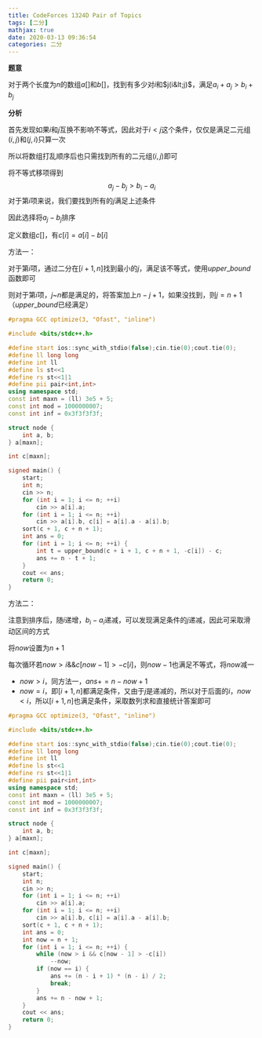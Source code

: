 ```yaml
---
title: CodeForces 1324D Pair of Topics
tags: [二分]
mathjax: true
date: 2020-03-13 09:36:54
categories: 二分
---
```


**题意**

对于两个长度为$n$的数组$a[]$和$b[]$，找到有多少对$i$和$j(i&lt;j)$，满足$a_i+a_j>b_i+b_j$

<!--more-->

**分析**

首先发现如果$i$和$j$互换不影响不等式，因此对于$i<j$这个条件，仅仅是满足二元组$(i,j)$和$(j,i)$只算一次

所以将数组打乱顺序后也只需找到所有的二元组$(i,j)$即可

将不等式移项得到
$$
a_j-b_j>b_i-a_i
$$
对于第$i$项来说，我们要找到所有的$j$满足上述条件

因此选择将$a_j-b_j$排序

定义数组$c[]$，有$c[i]=a[i]-b[i]$

方法一：

对于第$i$项，通过二分在$[i+1,n]$找到最小的$j$，满足该不等式，使用$upper\_bound$函数即可

则对于第$i$项，$j$~$n$都是满足的，将答案加上$n-j+1$，如果没找到，则$j=n+1$（$upper\_bound$已经满足）

```cpp
#pragma GCC optimize(3, "Ofast", "inline")

#include <bits/stdc++.h>

#define start ios::sync_with_stdio(false);cin.tie(0);cout.tie(0);
#define ll long long
#define int ll
#define ls st<<1
#define rs st<<1|1
#define pii pair<int,int>
using namespace std;
const int maxn = (ll) 3e5 + 5;
const int mod = 1000000007;
const int inf = 0x3f3f3f3f;

struct node {
    int a, b;
} a[maxn];

int c[maxn];

signed main() {
    start;
    int n;
    cin >> n;
    for (int i = 1; i <= n; ++i)
        cin >> a[i].a;
    for (int i = 1; i <= n; ++i)
        cin >> a[i].b, c[i] = a[i].a - a[i].b;
    sort(c + 1, c + n + 1);
    int ans = 0;
    for (int i = 1; i <= n; ++i) {
        int t = upper_bound(c + i + 1, c + n + 1, -c[i]) - c;
        ans += n - t + 1;
    }
    cout << ans;
    return 0;
}
```



方法二：

注意到排序后，随$i$递增，$b_i-a_i$递减，可以发现满足条件的$j$递减，因此可采取滑动区间的方式

将$now$设置为$n+1$

每次循环若$now>i\&\&c[now - 1] > -c[i]$，则$now-1$也满足不等式，将$now$减一

+ $now>i$，同方法一，$ans+=n-now+1$
+ $now=i$，即$[i+1,n]$都满足条件，又由于$j$是递减的，所以对于后面的$i$，$now<i$，所以$[i+1,n]$也满足条件，采取数列求和直接统计答案即可

```cpp
#pragma GCC optimize(3, "Ofast", "inline")

#include <bits/stdc++.h>

#define start ios::sync_with_stdio(false);cin.tie(0);cout.tie(0);
#define ll long long
#define int ll
#define ls st<<1
#define rs st<<1|1
#define pii pair<int,int>
using namespace std;
const int maxn = (ll) 3e5 + 5;
const int mod = 1000000007;
const int inf = 0x3f3f3f3f;

struct node {
    int a, b;
} a[maxn];

int c[maxn];

signed main() {
    start;
    int n;
    cin >> n;
    for (int i = 1; i <= n; ++i)
        cin >> a[i].a;
    for (int i = 1; i <= n; ++i)
        cin >> a[i].b, c[i] = a[i].a - a[i].b;
    sort(c + 1, c + n + 1);
    int ans = 0;
    int now = n + 1;
    for (int i = 1; i <= n; ++i) {
        while (now > i && c[now - 1] > -c[i])
            --now;
        if (now == i) {
            ans += (n - i + 1) * (n - i) / 2;
            break;
        }
        ans += n - now + 1;
    }
    cout << ans;
    return 0;
}
```

